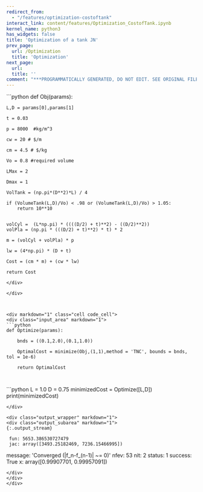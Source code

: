 ```yaml
---
redirect_from:
  - "/features/optimization-costoftank"
interact_link: content/features/Optimization_CostofTank.ipynb
kernel_name: python3
has_widgets: false
title: 'Optimization of a tank JN'
prev_page:
  url: /Optimization
  title: 'Optimization'
next_page:
  url: 
  title: ''
comment: "***PROGRAMMATICALLY GENERATED, DO NOT EDIT. SEE ORIGINAL FILES IN /content***"
---
```





<div markdown="1" class="cell code_cell">
<div class="input_area" markdown="1">
```python
def Obj(params):
    
    L,D = params[0],params[1]
    
    t = 0.03
    
    p = 8000  #kg/m^3
    
    cw = 20 # $/m
    
    cm = 4.5 # $/kg
    
    Vo = 0.8 #required volume

    LMax = 2
    
    Dmax = 1
    
    VolTank = (np.pi*(D**2)*L) / 4
    
    if (VolumeTank(L,D)/Vo) < .98 or (VolumeTank(L,D)/Vo) > 1.05:
        return 10**10
    
    
    volCyl =  (L*np.pi) * ((((D/2) + t)**2) - ((D/2)**2))
    volPla = (np.pi * (((D/2) + t)**2) * t) * 2
    
    m = (volCyl + volPla) * p    
    
    lw = (4*np.pi) * (D + t)
    
    Cost = (cm * m) + (cw * lw)
    
    return Cost

```
</div>

</div>



<div markdown="1" class="cell code_cell">
<div class="input_area" markdown="1">
```python
def Optimize(params):
    
    bnds = ((0.1,2.0),(0.1,1.0))
    
    OptimalCost = minimize(Obj,(1,1),method = 'TNC', bounds = bnds, tol = 1e-6)
    
    return OptimalCost
    
    

```
</div>

</div>



<div markdown="1" class="cell code_cell">
<div class="input_area" markdown="1">
```python
L = 1.0
D = 0.75
minimizedCost = Optimize([L,D])
print(minimizedCost)


```
</div>

<div class="output_wrapper" markdown="1">
<div class="output_subarea" markdown="1">
{:.output_stream}
```
     fun: 5653.386530727479
     jac: array([3493.25182469, 7236.15466995])
 message: 'Converged (|f_n-f_(n-1)| ~= 0)'
    nfev: 53
     nit: 2
  status: 1
 success: True
       x: array([0.99907701, 0.99957091])
```
</div>
</div>
</div>

